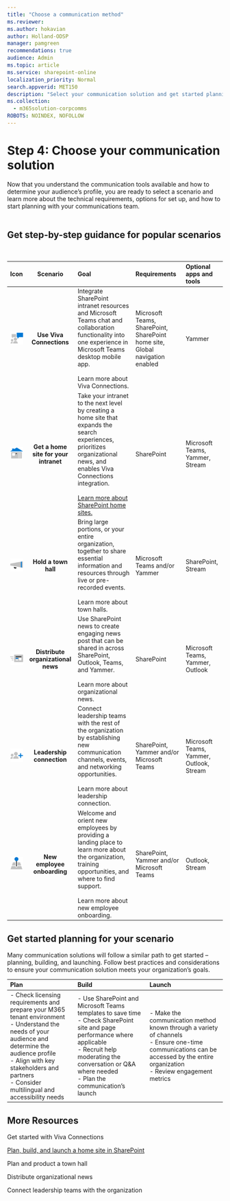 ```yaml
---
title: "Choose a communication method"
ms.reviewer: 
ms.author: hokavian
author: Holland-ODSP
manager: pamgreen
recommendations: true
audience: Admin
ms.topic: article
ms.service: sharepoint-online
localization_priority: Normal
search.appverid: MET150
description: "Select your communication solution and get started planning"
ms.collection: 
  - m365solution-corpcomms
ROBOTS: NOINDEX, NOFOLLOW
---
```


# Step 4: Choose your communication solution

Now that you understand the communication tools available and how to determine your audience’s profile, you are ready to select a scenario and learn more about the technical requirements, options for set up, and how to start planning with your communications team.   
<br>

## Get step-by-step guidance for popular scenarios

<br>


| Icon     | Scenario                 | Goal          | Requirements          | Optional apps and tools         |
| :------------------:|:------------------: |:----------------|:----------------|:----------------|
| ![Image of two people talking icon](media/chat-room.png) | **Use Viva Connections** | Integrate SharePoint intranet resources and Microsoft Teams chat and collaboration functionality into one experience in Microsoft Teams desktop mobile app. <br> <br> Learn more about Viva Connections.            |Microsoft Teams, SharePoint, SharePoint home site, Global navigation enabled          |Yammer            |
|![Image of a house icon](media/icon-build-home.png) |**Get a home site for your intranet**   | Take your intranet to the next level by creating a home site that expands the search experiences, prioritizes organizational news, and enables Viva Connections integration. <br> <br> [Learn more about SharePoint home sites.](/sharepoint/home-site-plan.md)      |SharePoint           |Microsoft Teams, Yammer, Stream           |
|![Image of a mega phone icon](media/icon-launch-engage.png) | **Hold a town hall**   |Bring large portions, or your entire organization, together to share essential information and resources through live or pre-recorded events. <br> <br> Learn more about town halls.            |Microsoft Teams and/or Yammer            |SharePoint, Stream           |
| ![Image of a newspaper icon](media/icon-news.png)    | **Distribute organizational news**  | Use SharePoint news to create engaging news post that can be shared in across SharePoint, Outlook, Teams, and Yammer. <br> <br> Learn more about organizational news.          |SharePoint            | Microsoft Teams, Yammer, Outlook            |        
| ![Image of a networking icon](media/icon-launch-add.png)  |  **Leadership connection**   |   Connect leadership teams with the rest of the organization by establishing new communication channels, events, and networking opportunities. <br> <br> Learn more about leadership connection.            |SharePoint, Yammer and/or Microsoft Teams            |  Microsoft Teams, Yammer, Outlook, Stream          | 
| ![Image of a location symbol icon](media/icon-build-global.png)  | **New employee onboarding**     | Welcome and orient new employees by providing a landing place to learn more about the organization, training opportunities, and where to find support. <br> <br> Learn more about new employee onboarding.             |SharePoint, Yammer and/or Microsoft Teams            |Outlook, Stream            |

## Get started planning for your scenario
Many communication solutions will follow a similar path to get started – planning, building, and launching. Follow best practices and considerations to ensure your communication solution meets your organization’s goals. 

|Plan                  | Build               | Launch          |
| :------------------- | :------------------- |:-------------------|
|- Check licensing requirements and prepare your M365 tenant environment <br> - Understand the needs of your audience and determine the audience profile <br>  - Align with key stakeholders and partners <br>  - Consider multilingual and accessibility needs  | - Use SharePoint and Microsoft Teams templates to save time <br> - Check SharePoint site and page performance where applicable <br> - Recruit help moderating the conversation or Q&A where needed <br> - Plan the communication’s launch| - Make the communication method known through a variety of channels <br> - Ensure one-time communications can be accessed by the entire organization <br> - Review engagement metrics |





## More Resources

Get started with Viva Connections
<br>

[Plan, build, and launch a home site in SharePoint](/sharepoint/home-site-plan.md)
<br>

Plan and product a town hall
<br>

Distribute organizational news
<br>

Connect leadership teams with the organization



